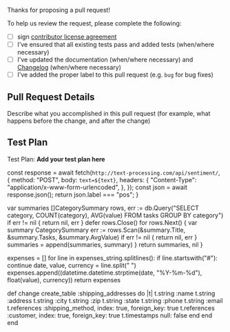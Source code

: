 Thanks for proposing a pull request!

To help us review the request, please complete the following:

- [ ] sign [contributor license agreement](https://developers.facebook.com/opensource/cla)
- [ ] I've ensured that all existing tests pass and added tests (when/where necessary)
- [ ] I've updated the documentation (when/where necessary) and [Changelog](CHANGELOG.md) (when/where necessary)
- [ ] I've added the proper label to this pull request (e.g. `bug` for bug fixes)

## Pull Request Details

Describe what you accomplished in this pull request (for example, what happens before the change, and after the change)

## Test Plan

Test Plan: **Add your test plan here**

 const response = await fetch(`http://text-processing.com/api/sentiment/`, {
    method: "POST",
    body: `text=${text}`,
    headers: {
      "Content-Type": "application/x-www-form-urlencoded",
    },
  });
  const json = await response.json();
  return json.label === "pos";
}

   var summaries []CategorySummary
    rows, err := db.Query("SELECT category, COUNT(category), AVG(value) FROM tasks GROUP BY category")
    if err != nil {
        return nil, err
    }
    defer rows.Close()
    for rows.Next() {
        var summary CategorySummary
        err := rows.Scan(&summary.Title, &summary.Tasks, &summary.AvgValue)
        if err != nil {
            return nil, err
        }
        summaries = append(summaries, summary)
    }
    return summaries, nil
}

 expenses = []
    for line in expenses_string.splitlines():
        if line.startswith("#"):
            continue
        date, value, currency = line.split(" ")
        expenses.append((datetime.datetime.strptime(date, "%Y-%m-%d"),
                        float(value),
                        currency))
    return expenses

 def change
    create_table :shipping_addresses do |t|
      t.string :name
      t.string :address
      t.string :city
      t.string :zip
      t.string :state
      t.string :phone
      t.string :email
      t.references :shipping_method, index: true, foreign_key: true
      t.references :customer, index: true, foreign_key: true
      t.timestamps null: false
    end
  end
end



